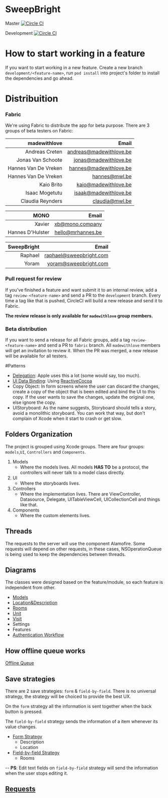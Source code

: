 # SweepBright

Master [![Circle CI](https://circleci.com/gh/madewithlove/sweepbright-ios/tree/master.svg?style=svg&circle-token=f7e6118f03784831d27aca8eae277821b7771477)](https://circleci.com/gh/madewithlove/sweepbright-ios/tree/master)

Development [![Circle CI](https://circleci.com/gh/madewithlove/sweepbright-ios/tree/development.svg?style=svg&circle-token=f7e6118f03784831d27aca8eae277821b7771477)](https://circleci.com/gh/madewithlove/sweepbright-ios/tree/development)

# How to start working in a feature

If you want to start working in a new feature. Create a new branch `development/<feature-name>`, run `pod install` into project's folder to install the dependencies and go ahead.

# Distribuition
### Fabric
We're using Fabric to distribute the app for beta purpose. There are 3 groups of beta testers on Fabric:

|madewithlove|Email|
|------------:| ----:|
|Andreas Creten|andreas@madewithlove.be|
|Jonas Van Schoote|jonas@madewithlove.be|
|Hannes Van De Vreken|hannes@madewithlove.be|
|Hannes Van De Vreken| hannes@mwl.be|
|Kaio Brito| kaio@madewithlove.be|
|Isaac Mogetutu| isaak@madewithlove.be|
|Claudia Reynders| claudia@mwl.be|

|MONO| Email|
|------------:|------------:|
|Xavier| xb@mono.company|
|Hannes D'Hulster|hello@mrhannes.be|


|SweepBright| Email |
|------------:|------------:|
|Raphael|raphael@sweepbright.com|
|Yoram|yoram@sweepbright.com|

### Pull request for review

If you've finished a feature and want submit it to an internal review, add a tag `review-<feature-name>` and send a PR to the `development` branch. Every time a tag like that is pushed, CircleCI will build a new release and send it to Fabric.

**The review release is only available for `madewithlove` group members.**

### Beta distribution

If you want to send a release for all Fabric groups, add a tag `review-<feature-name>` and send a PR to `fabric` branch. All `madewithlove` members will get an invitation to review it. When the PR was merged, a new release will be available for all testers.

#Patterns
* [Delegation](https://en.wikipedia.org/wiki/Delegation_pattern):  Apple uses this a lot (some would say, too much).
* [UI Data Binding](https://en.wikipedia.org/wiki/UI_data_binding): Using [ReactiveCocoa](https://github.com/ReactiveCocoa/ReactiveCocoa)
* Copy Object: In form screens where the user can discard the changes, create a copy of the object that is been edited and bind the UI to this copy. If the user wants to save the changes, update the original one, else ignore the copy.
* UIStoryboard: As the name suggests, Storyboard should tells a story, avoid a monolithic storyboard. You can work that way, but don't complain of Xcode when it start to crash or get slow.


## Folders Organization

The project is grouped using Xcode groups. There are four groups: `models`,`UI`, `Controllers` and `Components`.

1. Models
	* Where the models lives. All models **HAS TO** be a protocol, the controllers will never talk to a model class directly.
2. UI
	* Where the storyboards lives.
3. Controllers
	* Where the implementation lives. There are ViewController, Datasource, Delegate, UITableViewCell, UICollectionCell and things like that.
4. Components
	* Where the custom elements lives.


## Threads

The requests to the server will use the component Alamofire. Some requests will depend on other requests, in these cases, NSOperationQueue is being used to keep the dependencies between threads.

## Diagrams

The classes were designed based on the feature/module, so each feature is independent from other.

* [Models](./docs/models.png)
* [Location&Description](./docs/location&description.png)
* [Rooms](./docs/rooms.png)
* [Unit](./docs/unit.png)
* [Visit](./docs/visit.png)
* Settings
* Features
* [Authentication Workflow](./docs/authentication-workflow.png)

## How offline queue works
[Offline Queue](./docs/offline-queue.md)

## Save strategies
There are 2 save strategies: `form` & `field-by-field`. There is no universal strategy, the strategy will be choiced to provide the best UX.

On the `form` strategy all the information is sent together when the back button is pressed.

The `field-by-field` strategy sends the information of a item whenever its value changes.

* [Form Strategy](http://recordit.co/7rGFctvDdU)
	* Description
	* Location
* [Field-by-field Strategy](http://recordit.co/zsybkU2pzt)
	* Rooms

--
**PS**: Edit text fields on `field-by-field` strategy will send the information when the user stops editing it.

## [Requests](./docs/requests.md)
